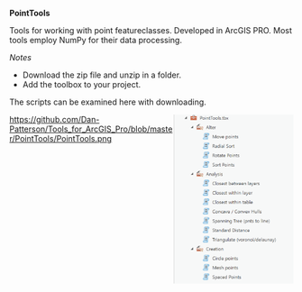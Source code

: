 **PointTools**

Tools for working with point featureclasses.  Developed in ArcGIS PRO.
Most tools employ NumPy for their data processing.

*Notes*

- Download the zip file and unzip in a folder.
- Add the toolbox to your project.


The scripts can be examined here with downloading.

<a href="url"><img src="PointTools.png" align="right" height="300" width="auto" ></a>

https://github.com/Dan-Patterson/Tools_for_ArcGIS_Pro/blob/master/PointTools/PointTools.png

